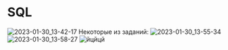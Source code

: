 # SQL
![2023-01-30_13-42-17](https://user-images.githubusercontent.com/122619433/215455441-e036fa84-364d-4324-a185-05e1a4c47a46.png)
Некоторые из заданий:
![2023-01-30_13-55-34](https://user-images.githubusercontent.com/122619433/215458410-1b644cfb-8842-4c8c-a04b-4875379194e3.png)
![2023-01-30_13-58-27](https://user-images.githubusercontent.com/122619433/215458970-e6a6da51-9405-48dc-9f87-66dfae667f18.png)
![йцйцй](https://user-images.githubusercontent.com/122619433/215458611-9fd1572a-f57a-4b46-9fbf-c4b24742fc61.png)
